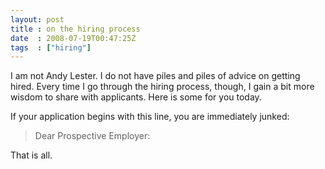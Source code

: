 ```yaml
---
layout: post
title : on the hiring process
date  : 2008-07-19T00:47:25Z
tags  : ["hiring"]
---
```

I am not Andy Lester.  I do not have piles and piles of advice on getting
hired.  Every time I go through the hiring process, though, I gain a bit more
wisdom to share with applicants.  Here is some for you today.

If your application begins with this line, you are immediately junked:

> Dear Prospective Employer:

That is all.

